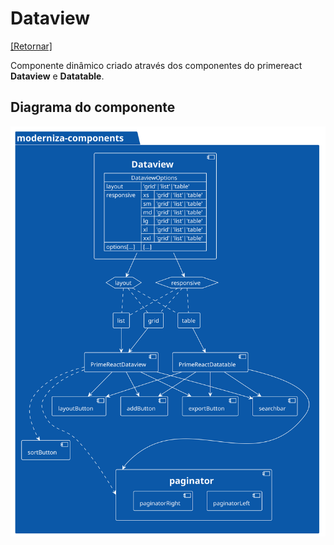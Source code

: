 # Dataview

[[Retornar]](../README.md)

Componente dinâmico criado através dos componentes do primereact **Dataview** e **Datatable**.

## Diagrama do componente

![image info](/docs/diagrams/out/dataview/dataviewDiagram.svg)